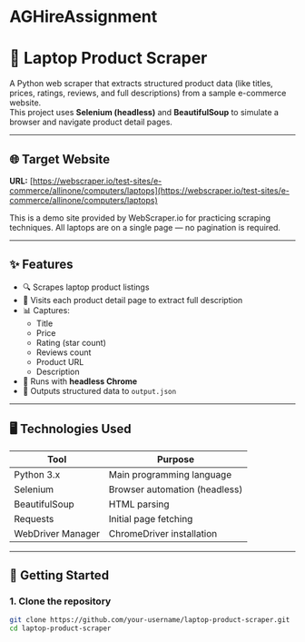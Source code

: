 # AGHireAssignment

# 🧠 Laptop Product Scraper

A Python web scraper that extracts structured product data (like titles, prices, ratings, reviews, and full descriptions) from a sample e-commerce website.  
This project uses **Selenium (headless)** and **BeautifulSoup** to simulate a browser and navigate product detail pages.

---

## 🌐 Target Website

**URL:** [https://webscraper.io/test-sites/e-commerce/allinone/computers/laptops](https://webscraper.io/test-sites/e-commerce/allinone/computers/laptops)

This is a demo site provided by WebScraper.io for practicing scraping techniques. All laptops are on a single page — no pagination is required.

---

## ✨ Features

- 🔍 Scrapes laptop product listings
- 🔗 Visits each product detail page to extract full description
- 📊 Captures:
  - Title
  - Price
  - Rating (star count)
  - Reviews count
  - Product URL
  - Description
- 🧠 Runs with **headless Chrome**
- 💾 Outputs structured data to `output.json`

---

## 🖥️ Technologies Used

| Tool              | Purpose                        |
|------------------|--------------------------------|
| Python 3.x        | Main programming language       |
| Selenium          | Browser automation (headless)   |
| BeautifulSoup     | HTML parsing                    |
| Requests          | Initial page fetching           |
| WebDriver Manager | ChromeDriver installation       |

---

## 🚀 Getting Started

### 1. Clone the repository

```bash
git clone https://github.com/your-username/laptop-product-scraper.git
cd laptop-product-scraper
